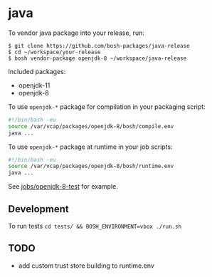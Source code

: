 # java

To vendor java package into your release, run:

```
$ git clone https://github.com/bosh-packages/java-release
$ cd ~/workspace/your-release
$ bosh vendor-package openjdk-8 ~/workspace/java-release
```

Included packages:

- openjdk-11
- openjdk-8

To use `openjdk-*` package for compilation in your packaging script:

```bash
#!/bin/bash -eu
source /var/vcap/packages/openjdk-8/bosh/compile.env
java ...
```

To use `openjdk-*` package at runtime in your job scripts:

```bash
#!/bin/bash -eu
source /var/vcap/packages/openjdk-8/bosh/runtime.env
java ...
```

See [jobs/openjdk-8-test](jobs/openjdk-8-test) for example.

## Development

To run tests `cd tests/ && BOSH_ENVIRONMENT=vbox ./run.sh`

## TODO

- add custom trust store building to runtime.env
